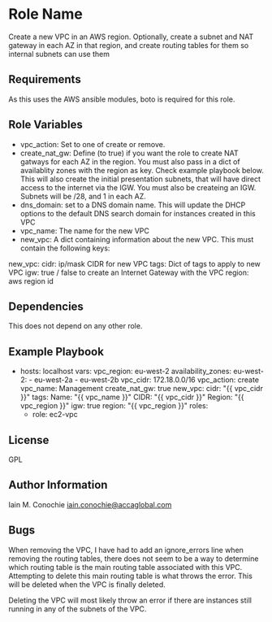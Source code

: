 Role Name
=========

 Create a new VPC in an AWS region. Optionally, create a subnet and NAT gateway
in each AZ in that region, and create routing tables for them so internal
subnets can use them

Requirements
------------

 As this uses the AWS ansible modules, boto is required for this role.

Role Variables
--------------
  - vpc_action:    Set to one of create or remove.
  - create_nat_gw: Define (to true) if you want the role to create NAT gatways
                   for each AZ in the region. You must also pass in a dict of
                   availablity zones with the region as key. Check example
                   playbook below. This will also create the initial
                   presentation subnets, that will have direct access to the
                   internet via the IGW. You must also be createing an IGW.
                   Subnets will be /28, and 1 in each AZ.
  - dns_domain: set to a DNS domain name. This will update the DHCP options to
                the default DNS search domain for instances created in this VPC
  - vpc_name:  The name for the new VPC
  - new_vpc:   A dict containing information about the new VPC. This must
               contain the following keys:

  new_vpc:
    cidr: ip/mask CIDR for new VPC
    tags: Dict of tags to apply to new VPC
    igw: true / false to create an Internet Gateway with the VPC
    region: aws region id

Dependencies
------------

 This does not depend on any other role.

Example Playbook
----------------

- hosts: localhost
  vars:
    vpc_region: eu-west-2
    availability_zones:
      eu-west-2:
        - eu-west-2a
        - eu-west-2b
    vpc_cidr: 172.18.0.0/16
    vpc_action: create
    vpc_name: Management
    create_nat_gw: true
    new_vpc:
      cidr: "{{ vpc_cidr }}"
      tags:
        Name: "{{ vpc_name }}"
        CIDR: "{{ vpc_cidr }}"
        Region: "{{ vpc_region }}"
      igw: true
      region: "{{ vpc_region }}"
  roles:
    - role: ec2-vpc

License
-------

GPL

Author Information
------------------

Iain M. Conochie <iain.conochie@accaglobal.com>

Bugs
------------------

 When removing the VPC, I have had to add an ignore_errors line when removing
the routing tables, there does not seem to be a way to determine which routing
table is the main routing table associated with this VPC. Attempting to delete
this main routing table is what throws the error. This will be deleted when
the VPC is finally deleted.

 Deleting the VPC will most likely throw an error if there are instances still
running in any of the subnets of the VPC.
